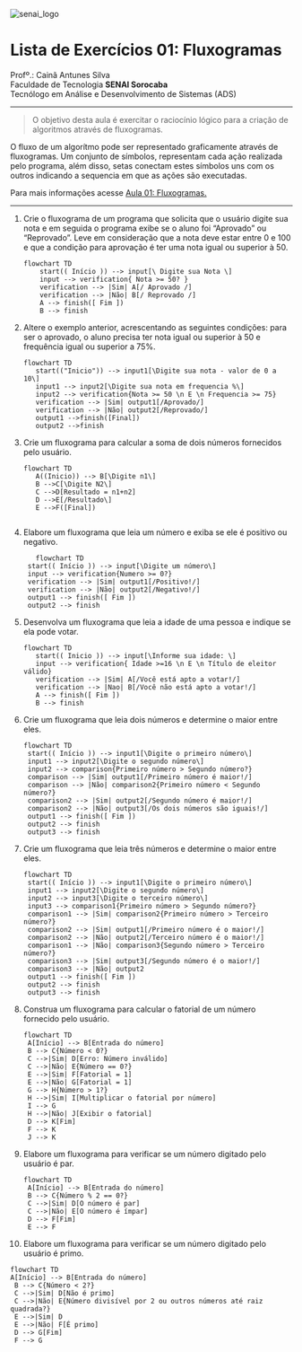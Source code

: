 ![senai_logo](https://transparencia.sp.senai.br/Content/img/logo-senai.png)

# Lista de Exercícios 01: Fluxogramas

Profº.: Cainã Antunes Silva  
Faculdade de Tecnologia **SENAI Sorocaba**  
Tecnólogo em Análise e Desenvolvimento de Sistemas (ADS)
___


> O objetivo desta aula é exercitar o raciocínio lógico para a criação de algoritmos através de fluxogramas.  

O fluxo de um algorítmo pode ser representado graficamente através de fluxogramas. Um conjunto de símbolos, representam cada ação realizada pelo programa, além disso, setas conectam estes símbolos uns com os outros indicando a sequencia em que as ações são executadas.

Para mais informações acesse [Aula 01: Fluxogramas.](https://www.notion.so/cainaantunes/Aula-01-Fluxogramas-188bde521b3b80de90f7dbd9407af71e)
***

1. Crie o fluxograma de um programa que solicita que o usuário digite sua nota e em seguida o programa exibe se o aluno foi “Aprovado” ou “Reprovado”. Leve em consideração que a nota deve estar entre 0 e 100 e que a condição para aprovação é ter uma nota igual ou superior à 50.
   
    ```mermaid
    flowchart TD
        start(( Início )) --> input[\ Digite sua Nota \]
        input --> verification{ Nota >= 50? }
        verification --> |Sim| A[/ Aprovado /]
        verification --> |Não| B[/ Reprovado /]
        A --> finish([ Fim ])
        B --> finish
    ```
   
2. Altere o exemplo anterior, acrescentando as seguintes condições: para ser o aprovado, o aluno precisa ter nota igual ou superior à 50 e frequência igual ou superior a 75%.
   
   ```mermaid
   flowchart TD
      start(("Inicio")) --> input1[\Digite sua nota - valor de 0 a 10\]
      input1 --> input2[\Digite sua nota em frequencia %\]
      input2 --> verification{Nota >= 50 \n E \n Frequencia >= 75}
      verification --> |Sim| output1[/Aprovado/]
      verification --> |Não| output2[/Reprovado/]
      output1 -->finish([Final])
      output2 -->finish
   ```
   
3. Crie um fluxograma para calcular a soma de dois números fornecidos pelo usuário.
   
   ```mermaid
   flowchart TD
      A((Inicio)) --> B[\Digite n1\]
      B -->C[\Digite N2\]
      C -->D[Resultado = n1+n2]
      D -->E[/Resultado\]
      E -->F([Final])
      
   ```
   
4. Elabore um fluxograma que leia um número e exiba se ele é positivo ou negativo.
   
   ```mermaid
      flowchart TD
    start(( Início )) --> input[\Digite um número\]
    input --> verification{Numero >= 0?}
    verification --> |Sim| output1[/Positivo!/]
    verification --> |Não| output2[/Negativo!/]
    output1 --> finish([ Fim ])
    output2 --> finish
   ```
   
5. Desenvolva um fluxograma que leia a idade de uma pessoa e indique se ela pode votar.
   
   ```mermaid
   flowchart TD
      start(( Inicio )) --> input[\Informe sua idade: \]
      input --> verification{ Idade >=16 \n E \n Título de eleitor válido}
      verification --> |Sim| A[/Você está apto a votar!/]
      verification --> |Nao| B[/Você não está apto a votar!/]
      A --> finish([ Fim ])
      B --> finish
   ```
   
6. Crie um fluxograma que leia dois números e determine o maior entre eles.
   
   ```mermaid
   flowchart TD
    start(( Início )) --> input1[\Digite o primeiro número\]
    input1 --> input2[\Digite o segundo número\]
    input2 --> comparison{Primeiro número > Segundo número?}
    comparison --> |Sim| output1[/Primeiro número é maior!/]
    comparison --> |Não| comparison2{Primeiro número < Segundo número?}
    comparison2 --> |Sim| output2[/Segundo número é maior!/]
    comparison2 --> |Não| output3[/Os dois números são iguais!/]
    output1 --> finish([ Fim ])
    output2 --> finish
    output3 --> finish
   ```
   
7. Crie um fluxograma que leia três números e determine o maior entre eles.
   
   ```mermaid
   flowchart TD
    start(( Início )) --> input1[\Digite o primeiro número\]
    input1 --> input2[\Digite o segundo número\]
    input2 --> input3[\Digite o terceiro número\]
    input3 --> comparison1{Primeiro número > Segundo número?}
    comparison1 --> |Sim| comparison2{Primeiro número > Terceiro número?}
    comparison2 --> |Sim| output1[/Primeiro número é o maior!/]
    comparison2 --> |Não| output2[/Terceiro número é o maior!/]
    comparison1 --> |Não| comparison3{Segundo número > Terceiro número?}
    comparison3 --> |Sim| output3[/Segundo número é o maior!/]
    comparison3 --> |Não| output2
    output1 --> finish([ Fim ])
    output2 --> finish
    output3 --> finish  

   ```
   
8. Construa um fluxograma para calcular o fatorial de um número fornecido pelo usuário.
   
   ```mermaid
   flowchart TD
    A[Início] --> B[Entrada do número]
    B --> C{Número < 0?}
    C -->|Sim| D[Erro: Número inválido]
    C -->|Não| E{Número == 0?}
    E -->|Sim| F[Fatorial = 1]
    E -->|Não| G[Fatorial = 1]
    G --> H{Número > 1?}
    H -->|Sim| I[Multiplicar o fatorial por número]
    I --> G
    H -->|Não| J[Exibir o fatorial]
    D --> K[Fim]
    F --> K
    J --> K
   ```
   
9. Elabore um fluxograma para verificar se um número digitado pelo usuário é par.
   ```mermaid
   flowchart TD
    A[Início] --> B[Entrada do número]
    B --> C{Número % 2 == 0?}
    C -->|Sim| D[O número é par]
    C -->|Não| E[O número é ímpar]
    D --> F[Fim]
    E --> F

   ```
    
10. Elabore um fluxograma para verificar se um número digitado pelo usuário é primo.
   ```mermaid
   flowchart TD
 A[Início] --> B[Entrada do número]
    B --> C{Número < 2?}
    C -->|Sim| D[Não é primo]
    C -->|Não| E{Número divisível por 2 ou outros números até raiz quadrada?}
    E -->|Sim| D
    E -->|Não| F[É primo]
    D --> G[Fim]
    F --> G
   ```